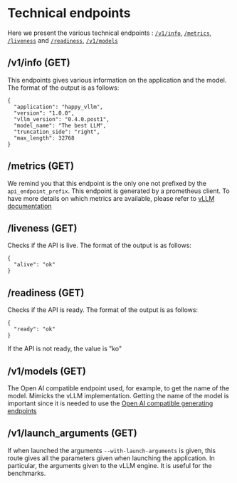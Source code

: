 # Technical endpoints

Here we present the various technical endpoints : [`/v1/info`](#v1info-get), [`/metrics`](#metrics-get), [`/liveness`](#liveness-get) and  [`/readiness`](#readiness-get), [`/v1/models`](#v1models-get)

## /v1/info (GET)

This endpoints gives various information on the application and the model. The format of the output is as follows:

```
{
  "application": "happy_vllm",
  "version": "1.0.0",
  "vllm_version": "0.4.0.post1",
  "model_name": "The best LLM",
  "truncation_side": "right",
  "max_length": 32768
}
```

## /metrics (GET)

We remind you that this endpoint is the only one not prefixed by the `api_endpoint_prefix`. This endpoint is generated by a prometheus client. To have more details on which metrics are available, please refer to [vLLM documentation](https://docs.vllm.ai/en/latest/serving/metrics.html)

## /liveness (GET)

Checks if the API is live. The format of the output is as follows:

```
{
  "alive": "ok"
}
```

## /readiness (GET)

Checks if the API is ready. The format of the output is as follows:

```
{
  "ready": "ok"
}
```

If the API is not ready, the value is "ko"

## /v1/models (GET)

The Open AI compatible endpoint used, for example, to get the name of the model. Mimicks the vLLM implementation. Getting the name of the model is important since it is needed to use the [Open AI compatible generating endpoints](generate.md) 

## /v1/launch_arguments (GET)

If when launched the arguments `--with-launch-arguments` is given, this route gives all the parameters given when launching the application. In particular, the arguments given to the vLLM engine. It is useful for the benchmarks.